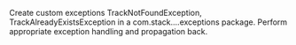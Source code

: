 Create custom exceptions TrackNotFoundException, TrackAlreadyExistsException in a
com.stack....exceptions package. Perform appropriate exception handling and propagation
back.
